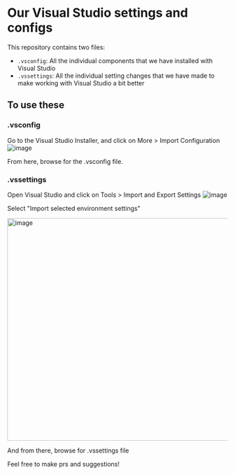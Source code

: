 # Our Visual Studio settings and configs
This repository contains two files:
- `.vsconfig`: All the individual components that we have installed with Visual Studio
- `.vssettings`: All the individual setting changes that we have made to make working with Visual Studio a bit better

## To use these
### .vsconfig
Go to the Visual Studio Installer, and click on More > Import Configuration
![image](https://github.com/user-attachments/assets/d5a0b05a-9a37-46fa-ba63-6f708e3bc7af)


From here, browse for the .vsconfig file.

### .vssettings
Open Visual Studio and click on Tools > Import and Export Settings
![image](https://github.com/user-attachments/assets/53da773d-cb87-4ccf-b11a-ea80d90a8d9a)

Select "Import selected environment settings"

<img width="508" alt="image" src="https://github.com/user-attachments/assets/c77e9dfe-b4c4-49bd-b08d-1a59501fdccb" />

And from there, browse for .vssettings file

Feel free to make prs and suggestions!
